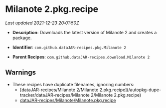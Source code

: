 # Milanote 2.pkg.recipe

_Last updated 2021-12-23 20:01:50Z_

- **Description**: Downloads the latest version of Milanote 2 and creates a package.

- **Identifier**: `com.github.dataJAR-recipes.pkg.Milanote 2`

- **Parent Recipes**: `com.github.dataJAR-recipes.download.Milanote 2`


## Warnings

- These recipes have duplicate filenames, ignoring numbers:
    - [dataJAR-recipes/Milanote 2/Milanote 2.pkg.recipe](/autopkg-dupe-tracker/dataJAR-recipes/Milanote 2/Milanote 2.pkg.recipe)
    - [dataJAR-recipes/Milanote/Milanote.pkg.recipe](/autopkg-dupe-tracker/dataJAR-recipes/Milanote/Milanote.pkg.recipe)